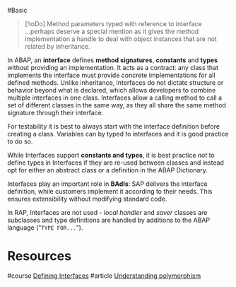 #Basic 

> [!toDo] Method parameters typed with reference to interface
> ...perhaps deserve a special mention as it gives the method implementation a handle to deal with object instances that are not related by inheritance.

In ABAP, an **interface** defines **method signatures**, **constants** and **types** without providing an implementation. It acts as a contract: any class that implements the interface must provide concrete implementations for all defined methods. Unlike inheritance, interfaces do not dictate structure or behavior beyond what is declared, which allows developers to combine multiple interfaces in one class. Interfaces allow a calling method to call a set of different classes in the same way, as they all share the same method signature through their interface. 

For testability it is best to always start with the interface definition before creating a class. Variables can by typed to interfaces and it is good practice to do so.

While Interfaces support **constants and types**, it is best practice *not* to define types in Interfaces if they are re-used between classes and instead opt for either an abstract class or a definition in the ABAP Dictionary.

Interfaces play an important role in **BAdIs**: SAP delivers the interface definition, while customers implement it according to their needs. This ensures extensibility without modifying standard code.

In RAP, Interfaces are not used - *local handler* and *saver* classes are subclasses and type definitions are handled by additions to the ABAP language ("``TYPE FOR...``").

# Resources
#course [Defining Interfaces](https://learning.sap.com/learning-journeys/acquire-core-abap-skills/defining-interfaces_ab3c7c07-bb66-424b-ba06-6cfa7cc39439)
#article [Understanding polymorphism](https://community.sap.com/t5/application-development-and-automation-blog-posts/understanding-polymorphism/ba-p/13447968)
